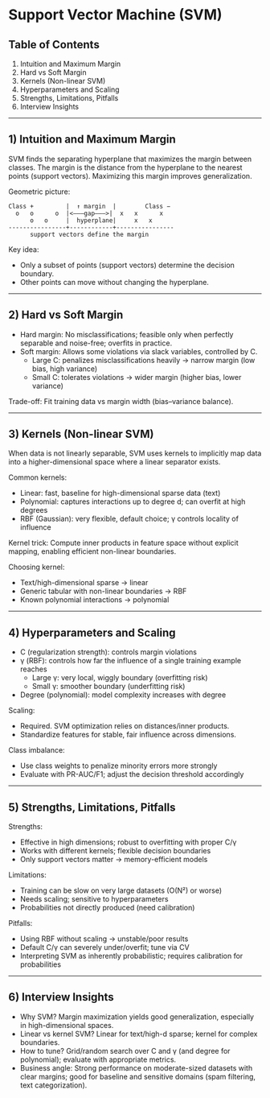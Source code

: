 # Support Vector Machine (SVM)

## Table of Contents
1. Intuition and Maximum Margin
2. Hard vs Soft Margin
3. Kernels (Non-linear SVM)
4. Hyperparameters and Scaling
5. Strengths, Limitations, Pitfalls
6. Interview Insights

---

## 1) Intuition and Maximum Margin

SVM finds the separating hyperplane that maximizes the margin between classes. The margin is the distance from the hyperplane to the nearest points (support vectors). Maximizing this margin improves generalization.

Geometric picture:
```
Class +         |  ↑ margin  |        Class −
  o   o      o  |<———gap———>|  x   x      x
      o   o     |  hyperplane|     x   x
----------------+------------+----------------
      support vectors define the margin
```

Key idea:
- Only a subset of points (support vectors) determine the decision boundary.
- Other points can move without changing the hyperplane.

---

## 2) Hard vs Soft Margin

- Hard margin: No misclassifications; feasible only when perfectly separable and noise-free; overfits in practice.
- Soft margin: Allows some violations via slack variables, controlled by C.
  - Large C: penalizes misclassifications heavily → narrow margin (low bias, high variance)
  - Small C: tolerates violations → wider margin (higher bias, lower variance)

Trade-off: Fit training data vs margin width (bias–variance balance).

---

## 3) Kernels (Non-linear SVM)

When data is not linearly separable, SVM uses kernels to implicitly map data into a higher-dimensional space where a linear separator exists.

Common kernels:
- Linear: fast, baseline for high-dimensional sparse data (text)
- Polynomial: captures interactions up to degree d; can overfit at high degrees
- RBF (Gaussian): very flexible, default choice; γ controls locality of influence

Kernel trick: Compute inner products in feature space without explicit mapping, enabling efficient non-linear boundaries.

Choosing kernel:
- Text/high-dimensional sparse → linear
- Generic tabular with non-linear boundaries → RBF
- Known polynomial interactions → polynomial

---

## 4) Hyperparameters and Scaling

- C (regularization strength): controls margin violations
- γ (RBF): controls how far the influence of a single training example reaches
  - Large γ: very local, wiggly boundary (overfitting risk)
  - Small γ: smoother boundary (underfitting risk)
- Degree (polynomial): model complexity increases with degree

Scaling:
- Required. SVM optimization relies on distances/inner products.
- Standardize features for stable, fair influence across dimensions.

Class imbalance:
- Use class weights to penalize minority errors more strongly
- Evaluate with PR-AUC/F1; adjust the decision threshold accordingly

---

## 5) Strengths, Limitations, Pitfalls

Strengths:
- Effective in high dimensions; robust to overfitting with proper C/γ
- Works with different kernels; flexible decision boundaries
- Only support vectors matter → memory-efficient models

Limitations:
- Training can be slow on very large datasets (O(N²) or worse)
- Needs scaling; sensitive to hyperparameters
- Probabilities not directly produced (need calibration)

Pitfalls:
- Using RBF without scaling → unstable/poor results
- Default C/γ can severely under/overfit; tune via CV
- Interpreting SVM as inherently probabilistic; requires calibration for probabilities

---

## 6) Interview Insights

- Why SVM? Margin maximization yields good generalization, especially in high-dimensional spaces.
- Linear vs kernel SVM? Linear for text/high-d sparse; kernel for complex boundaries.
- How to tune? Grid/random search over C and γ (and degree for polynomial); evaluate with appropriate metrics.
- Business angle: Strong performance on moderate-sized datasets with clear margins; good for baseline and sensitive domains (spam filtering, text categorization).
